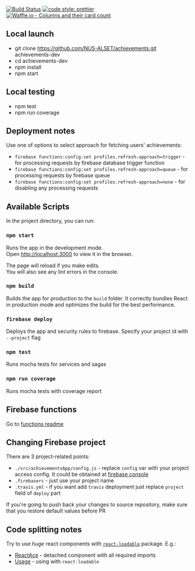 [![Build Status](https://travis-ci.org/Brainenjii/achievements.svg?branch=develop)](https://travis-ci.org/Brainenjii/achievements)
[![code style: prettier](https://img.shields.io/badge/code_style-prettier-ff69b4.svg?style=flat-square)](https://github.com/prettier/prettier)
[![Waffle.io - Columns and their card count](https://badge.waffle.io/NUS-ALSET/achievements.svg?columns=all)](https://waffle.io/NUS-ALSET/achievements)

## Local launch

 * git clone https://github.com/NUS-ALSET/achievements.git achievements-dev
 * cd achievements-dev
 * npm install
 * npm start

## Local testing
 * npm test
 * npm run coverage

## Deployment notes
Use one of options to select approach for fetching users' achievements:
 * `firebase functions:config:set profiles.refresh-approach=trigger` - for processing requests by firebase database trigger function
 * `firebase functions:config:set profiles.refresh-approach=queue` - for processing requests by firebase queue
 * `firebase functions:config:set profiles.refresh-approach=none` - for disabling any processing requests

## Available Scripts

In the project directory, you can run:

### `npm start`

Runs the app in the development mode.<br>
Open [http://localhost:3000](http://localhost:3000) to view it in the browser.

The page will reload if you make edits.<br>
You will also see any lint errors in the console.

### `npm build`

Builds the app for production to the `build` folder.
It correctly bundles React in production mode and optimizes the build for the best performance.

### `firebase deploy`

Deploys the app and security rules to firebase. Specify your project id with `--project` flag

### `npm test`

Runs mocha tests for services and sagas

### `npm run coverage`

Runs mocha tests with coverage report

## Firebase functions
Go to [functions readme](./functions/README.md)

## Changing Firebase project
There are 3 project-related points:
 * `./src/achievementsApp/config.js` - replace `config` var with your project access config. It could be obtained at [firebase console](https://console.firebase.google.com/)
 * `.firebaserc` - just use your project name
 * `.travis.yml` - if you want add `travis` deployment just replace `project` field of `deploy` part

 If you're going to push back your changes to source repository, make sure that you restore default values before PR

## Code splitting notes

 Try to use *huge* react components with [`react-loadable`](https://github.com/jamiebuilds/react-loadable) package. E.g.:
  * [ReactAce](src/components/AceEditor) - detached component with all required imports
  * [Usage](src/components/problemViews/JupyterNotebook.js#L28) - using with `react-loadable`
